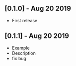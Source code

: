 ## [0.1.0] - Aug 20 2019

- First release

## [0.1.1] - Aug 20 2019

- Example
- Description
- fix bug
